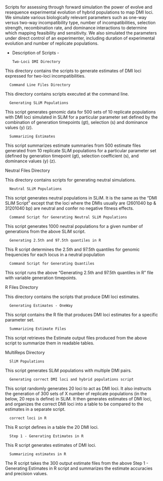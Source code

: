 Scripts for assessing through forward simulation the power of evolve and resequence experimental evolution of hybrid populations to map DMI loci. We simulate various biologically relevant parameters such as one-way versus two-way incompatibility type, number of incompatibilities, selection strength, recombination rate, and dominance interactions to determine which mapping feasibility and sensitivity. We also simulated the parameters under direct control of an experimenter, including duration of experimental evolution and number of replicate populations.

- Description of Scripts -

      Two-Loci DMI Directory

This directory contains the scripts to generate estimates of DMI loci expressed for two-loci      incompatibilities.

      Command Line Files Directory

This directory contains scripts executed at the command line.

      Generating SLiM Populations

This script generates genomic data for 500 sets of 10 replicate populations with DMI loci simulated in SLiM for a particular parameter set defined by the combination of generation timepoints (gt), selection (s) and dominance values (y) (z).

      Summarizing Estimates

This script summarizes estimate summaries from 500 estimate files generated from 10 replicate SLiM populations for a particular parameter set (defined by generation timepoint (gt), selection coefficient (s), and dominance values (y) (z).

  Neutral Files Directory

This directory contains scripts for generating neutral simulations.

      Neutral SLiM Populations

This script generates neutral populations in SLiM. It is the same as the “DMI SLiM Script” except that the loci where the DMIs usually are (2601040 bp & 31201040 bp) are neutral and confer no negative fitness effects.

      Command Script for Generating Neutral SLiM Populations

This script generates 1000 neutral populations for a given number of generations from the above SLiM script.

      Generating 2.5th and 97.5th quantiles in R

This R script determines the 2.5th and 97.5th quantiles for genomic frequencies for each locus in a neutral population 

      Command Script for Generating Quantiles

This script runs the above “Generating 2.5th and 97.5th quantiles in R” file with variable generation timepoints.

  R Files Directory

This directory contains the scripts that produce DMI loci estimates.

      Generating Estimates - OneWay

This script contains the R file that produces DMI loci estimates for a specific parameter set.

      Summarizing Estimate Files

This script retrieves the Estimate output files produced from the above script to summarize them in readable tables.

  MultiReps Directory

      SliM Populations

This script generates SLiM populations with multiple DMI pairs.

      Generating correct DMI loci and hybrid populations script

This script randomly generates 20 loci to act as DMI loci. It also instructs the generation of 300 sets of X number of replicate populations (in the below, 20 reps is define) in SLiM. It then generates estimates of DMI loci, and organizes the correct DMI loci into a table to be compared to the estimates in a separate script.

      correct loci in R

This R script defines in a table the 20 DMI loci.

      Step 1 - Generating Estimates in R

This R script generates estimates of DMI loci.

      Summarizing estimates in R

The R script takes the 300 output estimate files from the above Step 1 - Generating Estimates in R script and summarizes the estimate accuracies and precision values.
